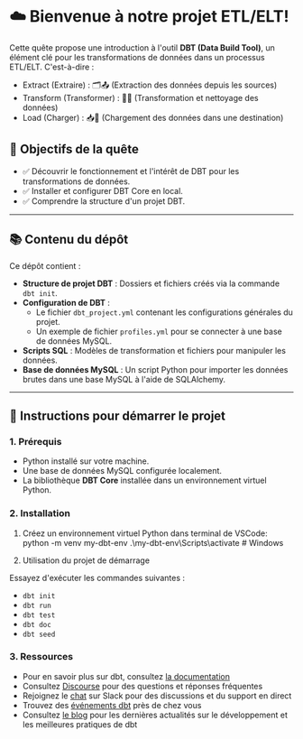 # ☁️ Bienvenue à notre projet ETL/ELT!
Cette quête propose une introduction à l'outil **DBT (Data Build Tool)**, un élément clé pour les transformations de données dans un processus ETL/ELT.
C'est-à-dire :
- Extract (Extraire) : 🗂️📤 (Extraction des données depuis les sources)
- Transform (Transformer) : 🔄🧩 (Transformation et nettoyage des données)
- Load (Charger) : 📥💾 (Chargement des données dans une destination)

## 🎯 Objectifs de la quête

- ✅ Découvrir le fonctionnement et l'intérêt de DBT pour les transformations de données.
- ✅ Installer et configurer DBT Core en local.
- ✅ Comprendre la structure d'un projet DBT.

---

## 📚 Contenu du dépôt

Ce dépôt contient :

- **Structure de projet DBT** : Dossiers et fichiers créés via la commande `dbt init`.
- **Configuration de DBT** :
  - Le fichier `dbt_project.yml` contenant les configurations générales du projet.
  - Un exemple de fichier `profiles.yml` pour se connecter à une base de données MySQL.
- **Scripts SQL** : Modèles de transformation et fichiers pour manipuler les données.
- **Base de données MySQL** : Un script Python pour importer les données brutes dans une base MySQL à l'aide de SQLAlchemy.

---

## 🚀 Instructions pour démarrer le projet

### 1. Prérequis
- Python installé sur votre machine.
- Une base de données MySQL configurée localement.
- La bibliothèque **DBT Core** installée dans un environnement virtuel Python.

### 2. Installation

1. Créez un environnement virtuel Python dans terminal de VSCode:
   python -m venv my-dbt-env
   .\my-dbt-env\Scripts\activate  # Windows


2. Utilisation du projet de démarrage

Essayez d'exécuter les commandes suivantes :
- `dbt init`
- `dbt run`
- `dbt test`
- `dbt doc`
- `dbt seed`

### 3. Ressources

- Pour en savoir plus sur dbt, consultez [la documentation](https://docs.getdbt.com/docs/introduction)
- Consultez [Discourse](https://discourse.getdbt.com/) pour des questions et réponses fréquentes
- Rejoignez le [chat](https://community.getdbt.com/) sur Slack pour des discussions et du support en direct
- Trouvez des [événements dbt](https://events.getdbt.com) près de chez vous
- Consultez [le blog](https://blog.getdbt.com/) pour les dernières actualités sur le développement et les meilleures pratiques de dbt
